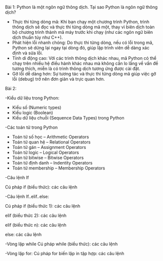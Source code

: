 Bài 1:
Python là một ngôn ngữ thông dịch.
Tại sao Python là ngôn ngữ thông dịch?
- Thực thi từng dòng mã:
Khi bạn chạy một chương trình Python, trình thông dịch sẽ đọc và thực thi từng dòng mã một, thay vì biên dịch toàn bộ chương trình thành mã máy trước khi chạy (như các ngôn ngữ biên dịch thuần túy như C++). 
- Phát hiện lỗi nhanh chóng:
Do thực thi từng dòng, nếu có lỗi trong mã, Python sẽ dừng lại ngay tại dòng đó, giúp lập trình viên dễ dàng xác định và sửa lỗi. 
- Tính di động cao:
Với các trình thông dịch khác nhau, mã Python có thể chạy trên nhiều hệ điều hành khác nhau mà không cần lo lắng về vấn đề tương thích, miễn là có trình thông dịch tương ứng được cài đặt. 
- Gỡ lỗi dễ dàng hơn:
Sự tương tác và thực thi từng dòng mã giúp việc gỡ lỗi (debug) trở nên đơn giản và trực quan hơn.

Bài 2:

-Kiểu dữ liệu trong Python:
+ Kiểu số (Numeric types)
+ Kiểu logic (Boolean)
+ Kiểu dữ liệu chuỗi (Sequence Data Types) trong Python

-Các toán tử trong Python
+ Toán tử số học – Arithmetic Operators
+ Toán tử quan hệ – Relational Operators
+ Toán tử gán – Assignment Operators
+ Toán tử logic – Logical Operators
+ Toán tử bitwise – Bitwise Operators
+ Toán tử định danh – Indentity Operators
+ Toán tử membership – Membership Operators

-Câu lệnh If

Cú pháp
if (biểu thức):
    các câu lệnh

-Câu lệnh If..elif..else:

Cú pháp
if (biểu thức 1):
    các câu lệnh

elif (biểu thức 2):
    các câu lệnh

elif (biểu thức n):
    các câu lệnh
    
else:
    các câu lệnh

-Vòng lặp while
Cú pháp
while (biểu thức):
    các câu lệnh

-Vòng lặp for:
Cú pháp
for biến lặp in tập hợp:
    các câu lệnh